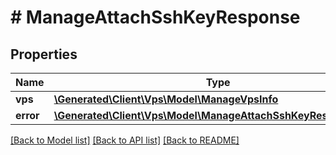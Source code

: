 # # ManageAttachSshKeyResponse

## Properties

Name | Type | Description | Notes
------------ | ------------- | ------------- | -------------
**vps** | [**\Generated\Client\Vps\Model\ManageVpsInfo**](ManageVpsInfo.md) |  | [optional]
**error** | [**\Generated\Client\Vps\Model\ManageAttachSshKeyResponseError**](ManageAttachSshKeyResponseError.md) |  | [optional]

[[Back to Model list]](../../README.md#models) [[Back to API list]](../../README.md#endpoints) [[Back to README]](../../README.md)
